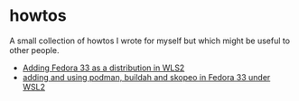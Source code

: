 # howtos

A small collection of howtos I wrote for myself but which might be useful to other people.

* [Adding Fedora 33 as a distribution in WLS2](https://github.com/jon-rennie/howtos/blob/main/Install%20Fedora%2033%20for%20WSL%202.md)
* [adding and using podman, buildah and skopeo in Fedora 33 under WSL2](https://github.com/jon-rennie/howtos/blob/main/podman%20in%20Fedora%2033%20under%20WSL2.md)